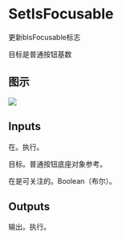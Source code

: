 # SetIsFocusable

更新bIsFocusable标志

目标是普通按钮基数

## 图示

![]($-20221218-18203998.png)

## Inputs

在。执行。

目标。普通按钮底座对象参考。

在是可关注的。Boolean（布尔）。 

## Outputs

输出。执行。
